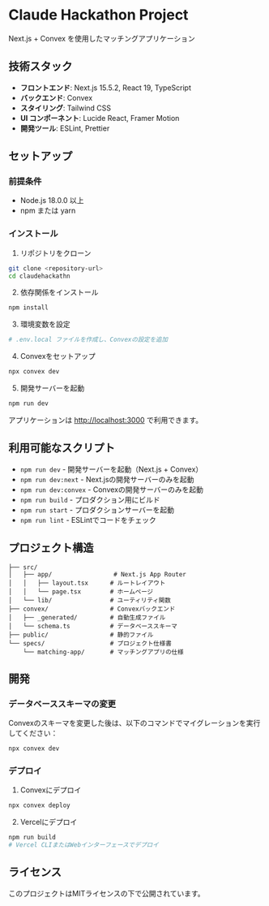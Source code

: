 # Claude Hackathon Project

Next.js + Convex を使用したマッチングアプリケーション

## 技術スタック

- **フロントエンド**: Next.js 15.5.2, React 19, TypeScript
- **バックエンド**: Convex
- **スタイリング**: Tailwind CSS
- **UI コンポーネント**: Lucide React, Framer Motion
- **開発ツール**: ESLint, Prettier

## セットアップ

### 前提条件

- Node.js 18.0.0 以上
- npm または yarn

### インストール

1. リポジトリをクローン

```bash
git clone <repository-url>
cd claudehackathn
```

2. 依存関係をインストール

```bash
npm install
```

3. 環境変数を設定

```bash
# .env.local ファイルを作成し、Convexの設定を追加
```

4. Convexをセットアップ

```bash
npx convex dev
```

5. 開発サーバーを起動

```bash
npm run dev
```

アプリケーションは [http://localhost:3000](http://localhost:3000) で利用できます。

## 利用可能なスクリプト

- `npm run dev` - 開発サーバーを起動（Next.js + Convex）
- `npm run dev:next` - Next.jsの開発サーバーのみを起動
- `npm run dev:convex` - Convexの開発サーバーのみを起動
- `npm run build` - プロダクション用にビルド
- `npm run start` - プロダクションサーバーを起動
- `npm run lint` - ESLintでコードをチェック

## プロジェクト構造

```
├── src/
│   ├── app/                 # Next.js App Router
│   │   ├── layout.tsx      # ルートレイアウト
│   │   └── page.tsx        # ホームページ
│   └── lib/                # ユーティリティ関数
├── convex/                 # Convexバックエンド
│   ├── _generated/         # 自動生成ファイル
│   └── schema.ts           # データベーススキーマ
├── public/                 # 静的ファイル
└── specs/                  # プロジェクト仕様書
    └── matching-app/       # マッチングアプリの仕様
```

## 開発

### データベーススキーマの変更

Convexのスキーマを変更した後は、以下のコマンドでマイグレーションを実行してください：

```bash
npx convex dev
```

### デプロイ

1. Convexにデプロイ

```bash
npx convex deploy
```

2. Vercelにデプロイ

```bash
npm run build
# Vercel CLIまたはWebインターフェースでデプロイ
```

## ライセンス

このプロジェクトはMITライセンスの下で公開されています。
